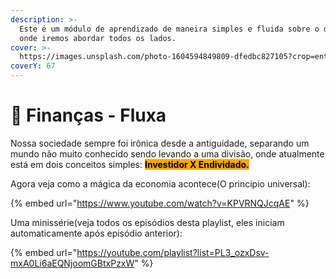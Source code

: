 ```yaml
---
description: >-
  Este é um módulo de aprendizado de maneira simples e fluida sobre o dinheiro,
  onde iremos abordar todos os lados.
cover: >-
  https://images.unsplash.com/photo-1604594849809-dfedbc827105?crop=entropy&cs=srgb&fm=jpg&ixid=MnwxOTcwMjR8MHwxfHNlYXJjaHw0fHxNT05FWXxlbnwwfHx8fDE2ODE2ODQyMDM&ixlib=rb-4.0.3&q=85
coverY: 67
---
```


# 🤑 Finanças - Fluxa

Nossa sociedade sempre foi irônica desde a antiguidade, separando um mundo não muito conhecido sendo levando a uma divisão, onde atualmente está em dois conceitos simples: <mark style="background-color:orange;">**Investidor X Endividado.**</mark>

Agora veja como a  mágica da economia acontece(O principio universal):

{% embed url="https://www.youtube.com/watch?v=KPVRNQJcqAE" %}

Uma minissérie(veja todos os episódios desta playlist, eles iniciam automaticamente após episódio anterior):

{% embed url="https://youtube.com/playlist?list=PL3_ozxDsv-mxA0Li6aEQNjoomGBtxPzxW" %}

